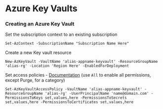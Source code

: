 # Azure Key Vaults

### Creating an Azure Key Vault

Set the subscription context to an existing subscription

`Set-AzContext -SubscriptionName "Subscription Name Here"`

Create a new Key vault resource

`New-AzKeyVault -VaultName 'alias-appname-keyvault' -ResourceGroupName 'alias-rg' -Location 'Region Here' -EnabledForDeployment`

Set access policies - [Documentation](https://learn.microsoft.com/en-gb/powershell/module/az.keyvault/set-azkeyvaultaccesspolicy?view=azps-11.6.0#syntax) (use `All` to enable all permissions, except Purge, for a category)

`Set-AzKeyVaultAccessPolicy -VaultName 'alias-appname-keyvault' -ResourceGroupName 'alias-rg' -UserPrincipalName 'name@domain.com' -PermissionsToKeys set,values,here -PermissionsToSecrets set,values,here -PermissionsToCertificates set,values,here`
